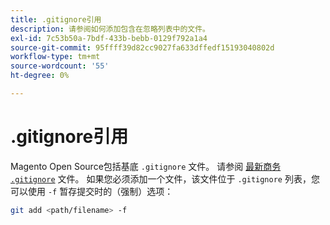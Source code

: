 ```yaml
---
title: .gitignore引用
description: 请参阅如何添加包含在忽略列表中的文件。
exl-id: 7c53b50a-7bdf-433b-bebb-0129f792a1a4
source-git-commit: 95ffff39d82cc9027fa633dffedf15193040802d
workflow-type: tm+mt
source-wordcount: '55'
ht-degree: 0%

---
```


# .gitignore引用

Magento Open Source包括基底 `.gitignore` 文件。 请参阅 [最新商务 `.gitignore`](https://raw.githubusercontent.com/magento/magento2/2.4/.gitignore) 文件。 如果您必须添加一个文件，该文件位于 `.gitignore` 列表，您可以使用 `-f` 暂存提交时的（强制）选项：

```bash
git add <path/filename> -f
```
